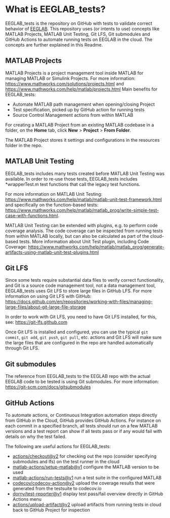# What is EEGLAB_tests?

EEGLAB_tests is the repository on GitHub with tests to validate correct behavior of [EEGLAB](https://github.com/sccn/eeglab). This repository uses (or intents to use) concepts like MATLAB Projects, MATLAB Unit Testing, Git LFS, Git submodules and GitHub Actions to automate running tests on EEGLAB in the cloud. The concepts are further explained in this Readme.

## MATLAB Projects

MATLAB Projects is a project management tool inside MATLAB for managing MATLAB or Simulink Projects. For more information: <https://www.mathworks.com/solutions/projects.html> and <https://www.mathworks.com/help/matlab/projects.html>
Main benefits for EEGLAB_tests:

- Automate MATLAB path management when opening/closing Project
- Test specification, picked up by GitHub action for running tests
- Source Control Management actions from within MATLAB

For creating a MATLAB Project from an existing MATLAB codebase in a folder, on the **Home** tab, click **New** > **Project** > **From Folder**.

The MATLAB Project stores it settings and configurations in the resources folder in the repo.

## MATLAB Unit Testing

EEGLAB_tests includes many tests created before MATLAB Unit Testing was available. In order to re-use those tests, EEGLAB_tests includes *wrapperTest.m test functions that call the legacy test functions.

For more information on MATLAB Unit Testing: <https://www.mathworks.com/help/matlab/matlab-unit-test-framework.html> and specifically on the function-based tests: <https://www.mathworks.com/help/matlab/matlab_prog/write-simple-test-case-with-functions.html>.

MATLAB Unit Testing can be extended with plugins, e.g. to perform code coverage analysis. The code coverage can be inspected from running tests from within MATLAB locally, but can also be calculated as part of the cloud-based tests. More information about Unit Test plugin, including Code Coverage:
<https://www.mathworks.com/help/matlab/matlab_prog/generate-artifacts-using-matlab-unit-test-plugins.html>

## Git LFS

Since some tests require substantial data files to verify correct functionality, and Git is a source code management tool, not a data management tool, EEGLAB_tests uses Git LFS to store large files in GitHub LFS. For more information on using Git LFS with GitHub:
<https://docs.github.com/en/repositories/working-with-files/managing-large-files/about-git-large-file-storage>

In order to work with Git LFS, you need to have Git LFS installed, for this, see:
<https://git-lfs.github.com>

Once Git LFS is installed and configured, you can use the typical `git commit`, `git add`, `git push`, `git pull`, etc. actions and Git LFS will make sure the large files that are configured in the repo are handled automatically through Git LFS.

## Git submodules

The reference from EEGLAB_tests to the EEGLAB repo with the actual EEGLAB code to be tested is using Git submodules. For more information: <https://git-scm.com/docs/gitsubmodules>

## GitHub Actions

To automate actions, or Continuous Integration automation steps directly from GitHub in the Cloud, GitHub provides GitHub Actions. For instance on each commit in a specified branch, all tests should run on a few MATLAB versions and a test report can show if all tests pass or if any would fail with details on why the test failed.

The following are useful actions for EEGLAB_tests:

- [actions/checkout@v2](https://github.com/actions/checkout)
  for checking out the repo (consider specifying submodules and lfs) on the test runner in the cloud
- [matlab-actions/setup-matlab@v1](https://github.com/matlab-actions/setup-matlab/)
  configure the MATLAB version to be used
- [matlab-actions/run-tests@v1](https://github.com/matlab-actions/run-tests)
  run a test suite in the configured MATLAB
- [codecov/codecov-action@v2](https://github.com/codecov/codecov-action)
  upload the coverage results that were generated from the testsuite to codecov.io
- [dorny/test-reporter@v1](https://github.com/dorny/test-reporter)
  display test pass/fail overview directly in GitHub Actions menu
- [actions/upload-artifact@v2](https://github.com/actions/upload-artifact)
  upload artifacts from running tests in cloud back to GitHub Project for inspection
  